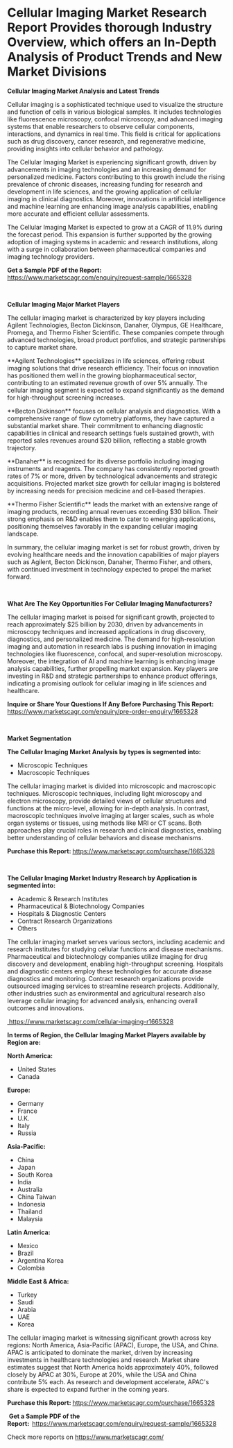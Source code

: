<p><h1>Cellular Imaging Market Research Report Provides thorough Industry Overview, which offers an In-Depth Analysis of Product Trends and New Market Divisions</h1></p><p><strong>Cellular Imaging Market Analysis and Latest Trends</strong></p>
<p><p>Cellular imaging is a sophisticated technique used to visualize the structure and function of cells in various biological samples. It includes technologies like fluorescence microscopy, confocal microscopy, and advanced imaging systems that enable researchers to observe cellular components, interactions, and dynamics in real time. This field is critical for applications such as drug discovery, cancer research, and regenerative medicine, providing insights into cellular behavior and pathology.</p><p>The Cellular Imaging Market is experiencing significant growth, driven by advancements in imaging technologies and an increasing demand for personalized medicine. Factors contributing to this growth include the rising prevalence of chronic diseases, increasing funding for research and development in life sciences, and the growing application of cellular imaging in clinical diagnostics. Moreover, innovations in artificial intelligence and machine learning are enhancing image analysis capabilities, enabling more accurate and efficient cellular assessments.</p><p>The Cellular Imaging Market is expected to grow at a CAGR of 11.9% during the forecast period. This expansion is further supported by the growing adoption of imaging systems in academic and research institutions, along with a surge in collaboration between pharmaceutical companies and imaging technology providers.</p></p>
<p><strong>Get a Sample PDF of the Report:&nbsp;</strong> <a href="https://www.marketscagr.com/enquiry/request-sample/1665328?utm_campaign=2114&utm_medium=2&utm_source=Github&utm_content=ia&utm_term=03032025&utm_id=cellular-imaging">https://www.marketscagr.com/enquiry/request-sample/1665328</a></p>
<p>&nbsp;</p>
<p><strong>Cellular Imaging Major Market Players</strong></p>
<p><p>The cellular imaging market is characterized by key players including Agilent Technologies, Becton Dickinson, Danaher, Olympus, GE Healthcare, Promega, and Thermo Fisher Scientific. These companies compete through advanced technologies, broad product portfolios, and strategic partnerships to capture market share.</p><p>**Agilent Technologies** specializes in life sciences, offering robust imaging solutions that drive research efficiency. Their focus on innovation has positioned them well in the growing biopharmaceutical sector, contributing to an estimated revenue growth of over 5% annually. The cellular imaging segment is expected to expand significantly as the demand for high-throughput screening increases.</p><p>**Becton Dickinson** focuses on cellular analysis and diagnostics. With a comprehensive range of flow cytometry platforms, they have captured a substantial market share. Their commitment to enhancing diagnostic capabilities in clinical and research settings fuels sustained growth, with reported sales revenues around $20 billion, reflecting a stable growth trajectory.</p><p>**Danaher** is recognized for its diverse portfolio including imaging instruments and reagents. The company has consistently reported growth rates of 7% or more, driven by technological advancements and strategic acquisitions. Projected market size growth for cellular imaging is bolstered by increasing needs for precision medicine and cell-based therapies.</p><p>**Thermo Fisher Scientific** leads the market with an extensive range of imaging products, recording annual revenues exceeding $30 billion. Their strong emphasis on R&D enables them to cater to emerging applications, positioning themselves favorably in the expanding cellular imaging landscape.</p><p>In summary, the cellular imaging market is set for robust growth, driven by evolving healthcare needs and the innovation capabilities of major players such as Agilent, Becton Dickinson, Danaher, Thermo Fisher, and others, with continued investment in technology expected to propel the market forward.</p></p>
<p>&nbsp;</p>
<p><strong>What Are The Key Opportunities For Cellular Imaging Manufacturers?</strong></p>
<p><p>The cellular imaging market is poised for significant growth, projected to reach approximately $25 billion by 2030, driven by advancements in microscopy techniques and increased applications in drug discovery, diagnostics, and personalized medicine. The demand for high-resolution imaging and automation in research labs is pushing innovation in imaging technologies like fluorescence, confocal, and super-resolution microscopy. Moreover, the integration of AI and machine learning is enhancing image analysis capabilities, further propelling market expansion. Key players are investing in R&D and strategic partnerships to enhance product offerings, indicating a promising outlook for cellular imaging in life sciences and healthcare.</p></p>
<p><strong>Inquire or Share Your Questions If Any Before Purchasing This Report:</strong> <a href="https://www.marketscagr.com/enquiry/pre-order-enquiry/1665328?utm_campaign=2114&utm_medium=2&utm_source=Github&utm_content=ia&utm_term=03032025&utm_id=cellular-imaging">https://www.marketscagr.com/enquiry/pre-order-enquiry/1665328</a></p>
<p>&nbsp;</p>
<p><strong>Market Segmentation</strong></p>
<p><strong>The Cellular Imaging Market Analysis by types is segmented into:</strong></p>
<p><ul><li>Microscopic Techniques</li><li>Macroscopic Techniques</li></ul></p>
<p><p>The cellular imaging market is divided into microscopic and macroscopic techniques. Microscopic techniques, including light microscopy and electron microscopy, provide detailed views of cellular structures and functions at the micro-level, allowing for in-depth analysis. In contrast, macroscopic techniques involve imaging at larger scales, such as whole organ systems or tissues, using methods like MRI or CT scans. Both approaches play crucial roles in research and clinical diagnostics, enabling better understanding of cellular behaviors and disease mechanisms.</p></p>
<p><strong>Purchase this Report:&nbsp;</strong><a href="https://www.marketscagr.com/purchase/1665328?utm_campaign=2114&utm_medium=2&utm_source=Github&utm_content=ia&utm_term=03032025&utm_id=cellular-imaging">https://www.marketscagr.com/purchase/1665328</a></p>
<p>&nbsp;</p>
<p><strong>The Cellular Imaging Market Industry Research by Application is segmented into:</strong></p>
<p><ul><li>Academic & Research Institutes</li><li>Pharmaceutical & Biotechnology Companies</li><li>Hospitals & Diagnostic Centers</li><li>Contract Research Organizations</li><li>Others</li></ul></p>
<p><p>The cellular imaging market serves various sectors, including academic and research institutes for studying cellular functions and disease mechanisms. Pharmaceutical and biotechnology companies utilize imaging for drug discovery and development, enabling high-throughput screening. Hospitals and diagnostic centers employ these technologies for accurate disease diagnostics and monitoring. Contract research organizations provide outsourced imaging services to streamline research projects. Additionally, other industries such as environmental and agricultural research also leverage cellular imaging for advanced analysis, enhancing overall outcomes and innovations.</p></p>
<p><a href="https://www.marketscagr.com/cellular-imaging-r1665328?utm_campaign=2114&utm_medium=2&utm_source=Github&utm_content=ia&utm_term=03032025&utm_id=cellular-imaging">&nbsp;https://www.marketscagr.com/cellular-imaging-r1665328</a></p>
<p><strong>In terms of Region, the Cellular Imaging Market Players available by Region are:</strong></p>
<p>
    <p> <strong> North America: </strong>
        <ul>
            <li>United States</li>
            <li>Canada</li>
        </ul>
        </p> 
    <p> <strong> Europe: </strong>
        <ul>
            <li>Germany</li>
            <li>France</li>
            <li>U.K.</li>
            <li>Italy</li>
            <li>Russia</li>
        </ul>
        </p> 
    <p> <strong> Asia-Pacific: </strong>
        <ul>
            <li>China</li>
            <li>Japan</li>
            <li>South Korea</li>
            <li>India</li>
            <li>Australia</li>
            <li>China Taiwan</li>
            <li>Indonesia</li>
            <li>Thailand</li>
            <li>Malaysia</li>
        </ul>
        </p> 
    <p> <strong> Latin America: </strong>
        <ul>
            <li>Mexico</li>
            <li>Brazil</li>
            <li>Argentina Korea</li>
            <li>Colombia</li>
        </ul>
        </p> 
    <p> <strong> Middle East & Africa: </strong>
        <ul>
            <li>Turkey</li>
            <li>Saudi</li>
            <li>Arabia</li>
            <li>UAE</li>
            <li>Korea</li>
        </ul>
    </p>
    </p>
<p><p>The cellular imaging market is witnessing significant growth across key regions: North America, Asia-Pacific (APAC), Europe, the USA, and China. APAC is anticipated to dominate the market, driven by increasing investments in healthcare technologies and research. Market share estimates suggest that North America holds approximately 40%, followed closely by APAC at 30%, Europe at 20%, while the USA and China contribute 5% each. As research and development accelerate, APAC's share is expected to expand further in the coming years.</p></p>
<p><strong>Purchase this Report: </strong><a href="https://www.marketscagr.com/purchase/1665328?utm_campaign=2114&utm_medium=2&utm_source=Github&utm_content=ia&utm_term=03032025&utm_id=cellular-imaging">https://www.marketscagr.com/purchase/1665328</a></p>
<p>&nbsp;<strong>Get a Sample PDF of the Report:&nbsp;&nbsp;</strong><a href="https://www.marketscagr.com/enquiry/request-sample/1665328?utm_campaign=2114&utm_medium=2&utm_source=Github&utm_content=ia&utm_term=03032025&utm_id=cellular-imaging">https://www.marketscagr.com/enquiry/request-sample/1665328</a></p>
<p><strong></strong></p>
<p>Check more reports on <a href="https://www.marketscagr.com/?utm_campaign=2114&utm_medium=2&utm_source=Github&utm_content=ia&utm_term=03032025&utm_id=cellular-imaging">https://www.marketscagr.com/</a></p>